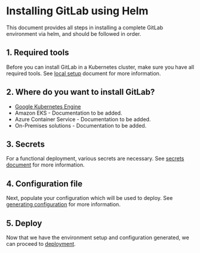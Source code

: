 # Installing GitLab using Helm

This document provides all steps in installing a complete GitLab environment via
helm, and should be followed in order.

## 1. Required tools

Before you can install GitLab in a Kubernetes cluster, make sure you have
all required tools. See [local setup][] document for more information.

## 2. Where do you want to install GitLab?

* [Google Kubernetes Engine][]
* Amazon EKS - Documentation to be added.
* Azure Container Service - Documentation to be added.
* On-Premises solutions - Documentation to be added.

## 3. Secrets

For a functional deployment, various secrets are necessary.
See [secrets document][secrets] for more information.

## 4. Configuration file

Next, populate your configuration which will be used to deploy. See
[generating configuration][configuration] for more information.

## 5. Deploy

Now that we have the environment setup and configuration generated,
we can proceed to [deployment][].

[Google Kubernetes Engine]: ../cloud/gke.md
[local setup]: tools.md
[resources]: resources.md
[secrets]: secrets.md
[configuration]: configuration.md
[deployment]: deployment.md

